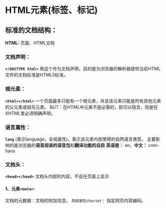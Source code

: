 # HTML元素(标签、标记)

## 标准的文档结构：
**HTML:** 页面、HTML文档

### 文档声明：
 **`<!DOCTYPE html>`**
用这个作为文档声明，目的是为浏览器的解析器提供当前HTML文件的文档标准是HTML5标准。

### 根元素： 
**`<html></html>`**
一个页面最多只能有一个根元素，并且该元素只能是所有其他元素的父元素或祖先元素。
BUT：在HTML中<html>元素不是必需的，即可以隐含，但是在XHTML里必须明确声明。

### 语言属性：
**`lang`**
(表示language，全局属性)，表示该元素内部使用的自然语言类型。
主要影响的是浏览器的**语音阅读的语音包**和**翻译功能的自启**
**英语是：** en，**中文：** cmn-hans

### 文档头：
**`<head></head>`**
文档头内部的内容，不会在页面上显示
#### 1、元素`<meta>`:
文档的元数据：文档的附加信息。
`局部属性charset：` 指定网页内容编码。